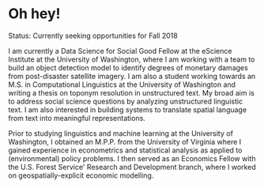 # Oh hey!

Status: Currently seeking opportunities for Fall 2018

I am currently a Data Science for Social Good Fellow at the eScience Institute at the University of Washington, where I am working with a team to build an object detection model to identify degrees of monetary damages from post-disaster satellite imagery. I am also a student working towards an M.S. in Computational Linguistics at the University of Washington and writing a thesis on toponym resolution in unstructured text. My broad aim is to address social science questions by analyzing unstructured linguistic text. I am also interested in building systems to translate spatial language from text into meaningful representations.</p>

Prior to studying linguistics and machine learning at the University of Washington, I obtained an M.P.P. from the University of Virginia where I gained experience in econometrics and statistical analysis as applied to (environmental) policy problems. I then served as an Economics Fellow with the U.S. Forest Service' Research and Development branch, where I worked on geospatially-explicit economic modelling.

